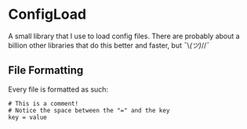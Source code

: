 # ConfigLoad
A small library that I use to load config files. There are probably about a billion other libraries that do this better and faster, but  ¯\\_(ツ)_//¯

## File Formatting
Every file is formatted as such: 
```
# This is a comment!
# Notice the space between the "=" and the key
key = value
```
